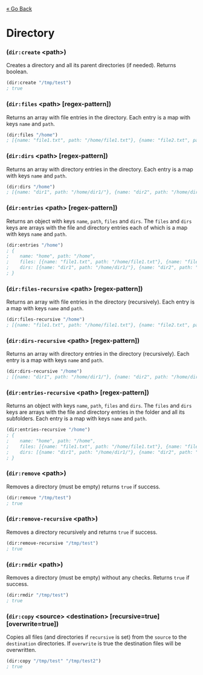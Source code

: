 [&laquo; Go Back](./Expr.md)
# Directory


### (`dir:create` \<path>)
Creates a directory and all its parent directories (if needed). Returns boolean.
```lisp
(dir:create "/tmp/test")
; true
```

### (`dir:files` \<path> [regex-pattern])
Returns an array with file entries in the directory. Each entry is a map with keys `name` and `path`.
```lisp
(dir:files "/home")
; [{name: "file1.txt", path: "/home/file1.txt"}, {name: "file2.txt", path: "/home/file2.txt"}]
```

### (`dir:dirs` \<path> [regex-pattern])
Returns an array with directory entries in the directory. Each entry is a map with keys `name` and `path`.
```lisp
(dir:dirs "/home")
; [{name: "dir1", path: "/home/dir1/"}, {name: "dir2", path: "/home/dir2/"}]
```

### (`dir:entries` \<path> [regex-pattern])
Returns an object with keys `name`, `path`, `files` and `dirs`. The `files` and `dirs` keys are arrays with the file
and directory entries each of which is a map with keys `name` and `path`.
```lisp
(dir:entries "/home")
; {
;    name: "home", path: "/home", 
;    files: [{name: "file1.txt", path: "/home/file1.txt"}, {name: "file2.txt", path: "/home/file2.txt"}],
;    dirs: [{name: "dir1", path: "/home/dir1/"}, {name: "dir2", path: "/home/dir2/"}]
; }
```

### (`dir:files-recursive` \<path> [regex-pattern])
Returns an array with file entries in the directory (recursively). Each entry is a map with keys `name` and `path`.
```lisp
(dir:files-recursive "/home")
; [{name: "file1.txt", path: "/home/file1.txt"}, {name: "file2.txt", path: "/home/file2.txt"}]
```

### (`dir:dirs-recursive` \<path> [regex-pattern])
Returns an array with directory entries in the directory (recursively). Each entry is a map with keys `name` and `path`.
```lisp
(dir:dirs-recursive "/home")
; [{name: "dir1", path: "/home/dir1/"}, {name: "dir2", path: "/home/dir2/"}]
```

### (`dir:entries-recursive` \<path> [regex-pattern])
Returns an object with keys `name`, `path`, `files` and `dirs`. The `files` and `dirs` keys are arrays with the file
and directory entries in the folder and all its subfolders. Each entry is a map with keys `name` and `path`.
```lisp
(dir:entries-recursive "/home")
; {
;    name: "home", path: "/home",
;    files: [{name: "file1.txt", path: "/home/file1.txt"}, {name: "file2.txt", path: "/home/file2.txt"}],
;    dirs: [{name: "dir1", path: "/home/dir1/"}, {name: "dir2", path: "/home/dir2/"}]
; }
```

### (`dir:remove` \<path>)
Removes a directory (must be empty) returns `true` if success.
```lisp
(dir:remove "/tmp/test")
; true
```

### (`dir:remove-recursive` \<path>)
Removes a directory recursively and returns `true` if success.
```lisp
(dir:remove-recursive "/tmp/test")
; true
```

### (`dir:rmdir` \<path>)
Removes a directory (must be empty) without any checks. Returns `true` if success.
```lisp
(dir:rmdir "/tmp/test")
; true
```

### (`dir:copy` \<source> \<destination> [recursive=true] [overwrite=true])
Copies all files (and directories if `recursive` is set) from the `source` to the `destination` directories. If
`overwrite` is true the destination files will be overwritten.
```lisp
(dir:copy "/tmp/test" "/tmp/test2")
; true
```
